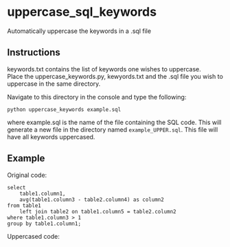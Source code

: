 # uppercase_sql_keywords
Automatically uppercase the keywords in a .sql file

## Instructions
keywords.txt contains the list of keywords one wishes to uppercase.  
Place the uppercase_keywords.py, kewyords.txt and the .sql file you wish to uppercase in the same directory.

Navigate to this directory in the console and type the following:

`python uppercase_keywords example.sql`

where example.sql is the name of the file containing the SQL code. This will generate a new file in the directory named `example_UPPER.sql`. This file will have all keywords uppercased.

## Example

Original code:
```
select
    table1.column1,
    avg(table1.column3 - table2.column4) as column2
from table1
    left join table2 on table1.column5 = table2.column2
where table1.column3 > 1
group by table1.column1;
```

Uppercased code:

